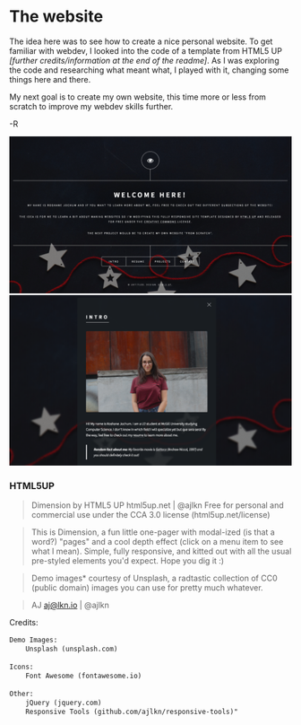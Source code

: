 # The website

The idea here was to see how to create a nice personal website. To get familiar with webdev, I looked into the code of a template from HTML5 UP *[further credits/information at the end of the readme]*. As I was exploring the code and researching what meant what, I played with it, changing some things here and there. 

My next goal is to create my own website, this time more or less from scratch to improve my webdev skills further. 

-R

![](images/ScreenshotHomeWebsite.png)
![](images/ScreenshotIntro.png)
      

### HTML5UP

> Dimension by HTML5 UP
html5up.net | @ajlkn
Free for personal and commercial use under the CCA 3.0 license (html5up.net/license)

>This is Dimension, a fun little one-pager with modal-ized (is that a word?) "pages"
and a cool depth effect (click on a menu item to see what I mean). Simple, fully
responsive, and kitted out with all the usual pre-styled elements you'd expect.
Hope you dig it :)

>Demo images* courtesy of Unsplash, a radtastic collection of CC0 (public domain) images
you can use for pretty much whatever.

>AJ
aj@lkn.io | @ajlkn

Credits:

	Demo Images:
		Unsplash (unsplash.com)

	Icons:
		Font Awesome (fontawesome.io)

	Other:
		jQuery (jquery.com)
		Responsive Tools (github.com/ajlkn/responsive-tools)" 

